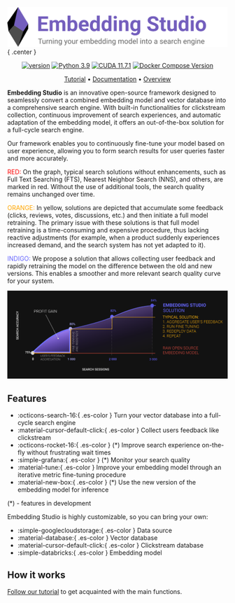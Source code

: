![Embedding Studio](images/embedding_studio_logo.svg){ .center }

<p align="center">
    <a href="#"><img src="https://img.shields.io/badge/version-0.0.1-orange.svg" alt="version"></a>
    <a href="https://www.python.org/downloads/release/python-3918/"><img src="https://img.shields.io/badge/python-3.9-blue.svg" alt="Python 3.9"></a>
    <a href="#"><img src="https://img.shields.io/badge/CUDA-11.7.1-green.svg" alt="CUDA 11.7.1"></a>
    <a href="#"><img src="https://img.shields.io/badge/docker--compose-2.17.0-blue.svg" alt="Docker Compose Version"></a>
</p>

<p align="center">
    <a href="https://embeddingstud.io/tutorial/hello_unstructured_world/">Tutorial</a> •
    <a href="https://embeddingstud.io/tutorial/getting_started/">Documentation</a> •    
    <a href="https://embeddingstud.io/overview/">Overview</a>
</p>

**Embedding Studio** is an innovative open-source framework designed to seamlessly convert a combined
embedding model and vector database into a comprehensive search engine. With built-in functionalities for
clickstream collection, continuous improvement of search experiences, and automatic adaptation of
the embedding model, it offers an out-of-the-box solution for a full-cycle search engine.

Our framework enables you to continuously fine-tune your model based on user experience, allowing you to form search 
results for user queries faster and more accurately.

<span style="color:red;">RED:</span> On the graph, typical search solutions without enhancements, 
such as Full Text Searching (FTS), Nearest Neighbor Search (NNS), and others, are marked in red. Without the use of 
additional tools, the search quality remains unchanged over time.

<span style="color:orange;">ORANGE:</span> In yellow, solutions are depicted that accumulate some feedback (clicks, reviews, votes, discussions, etc.) and then
initiate a full model retraining. The primary issue with these solutions is that full model retraining is a
time-consuming and expensive procedure, thus lacking reactive adjustments (for example, when a product suddenly
experiences increased demand, and the search system has not yet adapted to it).

<span style="color:#6666ff;">INDIGO:</span> We propose a solution that allows collecting user feedback and rapidly retraining the model on the difference between
the old and new versions. This enables a smoother and more relevant search quality curve for your system.

![](images/embedding_studio_chart.png)

## Features

* :octicons-search-16:{ .es-color } Turn your vector database into a full-cycle search engine
* :material-cursor-default-click:{ .es-color } Collect users feedback like clickstream
* :octicons-rocket-16:{ .es-color } (*) Improve search experience on-the-fly without frustrating wait times
* :simple-grafana:{ .es-color } (*) Monitor your search quality
* :material-tune:{ .es-color } Improve your embedding model through an iterative metric fine-tuning procedure
* :material-new-box:{ .es-color } (*) Use the new version of the embedding model for inference

(*) - features in development

Embedding Studio is highly customizable, so you can bring your own:

* :simple-googlecloudstorage:{ .es-color } Data source
* :material-database:{ .es-color } Vector database
* :material-cursor-default-click:{ .es-color } Clickstream database
* :simple-databricks:{ .es-color } Embedding model

## How it works

[Follow our tutorial](tutorial/getting_started.md) to get acquainted with the main functions.
